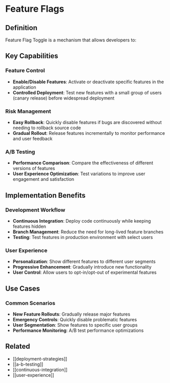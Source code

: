 # Feature Flags

## Definition

Feature Flag Toggle is a mechanism that allows developers to:

## Key Capabilities

### Feature Control

- **Enable/Disable Features**: Activate or deactivate specific features in the application
- **Controlled Deployment**: Test new features with a small group of users (canary release) before widespread deployment

### Risk Management

- **Easy Rollback**: Quickly disable features if bugs are discovered without needing to rollback source code
- **Gradual Rollout**: Release features incrementally to monitor performance and user feedback

### A/B Testing

- **Performance Comparison**: Compare the effectiveness of different versions of features
- **User Experience Optimization**: Test variations to improve user engagement and satisfaction

## Implementation Benefits

### Development Workflow

- **Continuous Integration**: Deploy code continuously while keeping features hidden
- **Branch Management**: Reduce the need for long-lived feature branches
- **Testing**: Test features in production environment with select users

### User Experience

- **Personalization**: Show different features to different user segments
- **Progressive Enhancement**: Gradually introduce new functionality
- **User Control**: Allow users to opt-in/opt-out of experimental features

## Use Cases

### Common Scenarios

- **New Feature Rollouts**: Gradually release major features
- **Emergency Controls**: Quickly disable problematic features
- **User Segmentation**: Show features to specific user groups
- **Performance Monitoring**: A/B test performance optimizations

## Related

- [[deployment-strategies]]
- [[a-b-testing]]
- [[continuous-integration]]
- [[user-experience]]

